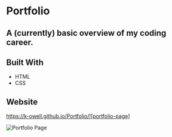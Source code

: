 # Portfolio

## A (currently) basic overview of my coding career.

## Built With
* HTML
* CSS

## Website
https://k-owell.github.io/Portfolio/![portfolio-page]

![Portfolio Page](https://user-images.githubusercontent.com/87747089/129457251-513dd480-cde1-4460-8831-73a791eab3fa.png)
